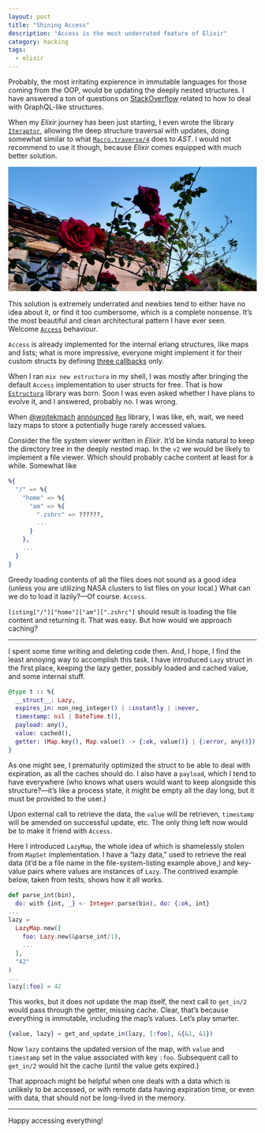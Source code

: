 ```yaml
---
layout: post
title: "Shining Access"
description: "Access is the most underrated feature of Elixir"
category: hacking
tags:
  - elixir
---
```


Probably, the most irritating expierence in immutable languages for those coming from the OOP, would be updating the deeply nested structures. I have answered a ton of questions on [StackOverflow](https://stackoverflow.com/questions/tagged/elixir) related to how to deal with GraphQL-like structures.

When my _Elixir_ journey has been just starting, I even wrote the library [`Iteraptor`](https://github.com/am-kantox/elixir-iteraptor), allowing the deep structure traversal with updates, doing somewhat similar to what [`Macro.traverse/4`](https://hexdocs.pm/elixir/Macro.html#traverse/4) does to _AST_. I would not recommend to use it though, because _Elixir_ comes equipped with much better solution.

![Roses en Tossa de Mar](/img/roses-en-tossa.jpg)

This solution is extremely underrated and newbies tend to either have no idea about it, or find it too cumbersome, which is a complete nonsense. It’s the most beautiful and clean architectural pattern I have ever seen. Welcome [`Access`](https://hexdocs.pm/elixir/Access.html) behaviour.

`Access` is already implemented for the internal erlang structures, like maps and lists; what is more impressive, everyone might implement it for their custom structs by defining [three callbacks](https://hexdocs.pm/elixir/Access.html#callbacks) only.

When I ran `mix new estructura` in my shell, I was mostly after bringing the default `Access` implementation to user structs for free. That is how [`Estructura`](https://hexdocs.pm/estructura) library was born. Soon I was even asked whether I have plans to evolve it, and I answered, probably no. I was wrong.

When [@wojtekmach](https://twitter.com/wojtekmach) [announced](https://twitter.com/wojtekmach/status/1525226000283467776?s=20&t=V8g0hIFa-WXT7rcKibHmrQ) [`Req`](https://github.com/wojtekmach/req) library, I was like, eh, wait, we need lazy maps to store a potentially huge rarely accessed values.

Consider the file system viewer written in _Elixir_. It’d be kinda natural to keep the directory tree in the deeply nested map. In the `v2` we would be likely to implement a file viewer. Which should probably cache content at least for a while. Somewhat like

```elixir
%{
  "/" => %{
    "home" => %{
      "am" => %{
        ".zshrc" => ??????,
        ...
      }
    },
    ...
  }
}
```

Greedy loading contents of all the files does not sound as a good idea (unless you are utilizing NASA clusters to list files on your local.) What can we do to load it lazily?—Of course. `Access`.

`listing["/"]["home"]["am"][".zshrc"]` should result is loading the file content and returning it. That was easy. But how would we approach caching?

---

I spent some time writing and deleting code then. And, I hope, I find the least annoying way to accomplish this task. I have introduced `Lazy` struct in the first place, keeping the lazy getter, possibly loaded and cached value, and some internal stuff.

```elixir
@type t :: %{
  __struct__: Lazy,
  expires_in: non_neg_integer() | :instantly | :never,
  timestamp: nil | DateTime.t(),
  payload: any(),
  value: cached(),
  getter: (Map.key(), Map.value() -> {:ok, value()} | {:error, any()})
}
```

As one might see, I prematurily optimized the struct to be able to deal with expiration, as all the caches should do. I also have a `payload`, which I tend to have everywhere (who knows what users would want to keep alongside this structure?—it’s like a process state, it might be empty all the day long, but it must be provided to the user.)

Upon external call to retrieve the data, the `value` will be retrieven, `timestamp` will be amended on successful update, etc. The only thing left now would be to make it friend with `Access`.

Here I introduced `LazyMap`, the whole idea of which is shamelessly stolen from `MapSet` implementation. I have a “lazy data,” used to retrieve the real data (it’d be a file name in the file-system-listing example above,) and key-value pairs where values are instances of `Lazy`. The contrived example below, taken from tests, shows how it all works.

```elixir
def parse_int(bin),
  do: with {int, _} <- Integer.parse(bin), do: {:ok, int}
...
lazy =
  LazyMap.new([
    foo: Lazy.new(&parse_int/1),
    ...
  ],
  "42"
)
...
lazy[:foo] = 42
```

This works, but it does not update the map itself, the next call to `get_in/2` would pass through the getter, missing cache. Clear, that’s because everything is immutable, including the map’s values. Let’s play smarter.

```elixir
{value, lazy} = get_and_update_in(lazy, [:foo], &{&1, &1})
```

Now `lazy` contains the updated version of the map, with `value` and `timestamp` set in the value associated with key `:foo`. Subsequent call to `get_in/2` would hit the cache (until the value gets expired.)

That approach might be helpful when one deals with a data which is unlikely to be accessed, or with remote data having expiration time, or even with data, that should not be long-lived in the memory.

---

Happy accessing everything!
